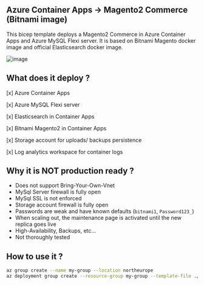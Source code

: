 ## Azure Container Apps -> Magento2 Commerce (Bitnami image)
  This bicep template deploys a Magento2 Commerce in Azure Container Apps and Azure MySQL Flexi server. It is based on Bitnami Magento docker image and official Elasticsearch docker image.
  
![image](https://user-images.githubusercontent.com/11852796/184134439-47f08c7b-4172-48cc-baf7-357e54619ecd.png)

## What does it deploy ?

[x] Azure Container Apps

[x] Azure MySQL Flexi server

[x] Elasticsearch in Container Apps

[x] Bitnami Magento2 in Container Apps

[x] Storage account for uploads/ backups persistence

[x] Log analytics workspace for container logs

## Why it is NOT production ready ?

- Does not support Bring-Your-Own-Vnet
- MySql Server firewall is fully open
- MySql SSL is not enforced
- Storage account firewall is fully open
- Passwords are weak and have known defaults (`bitnami1`, `Password123_`)
- When scaling out, the maintenance page is activated until the new replica goes live
- High-Availability, Backups, etc...
- Not thoroughly tested

## How to use it ?

```bash
az group create --name my-group --location northeurope
az deployment group create --resource-group my-group --template-file ./magento.bitnami.bicep
```
